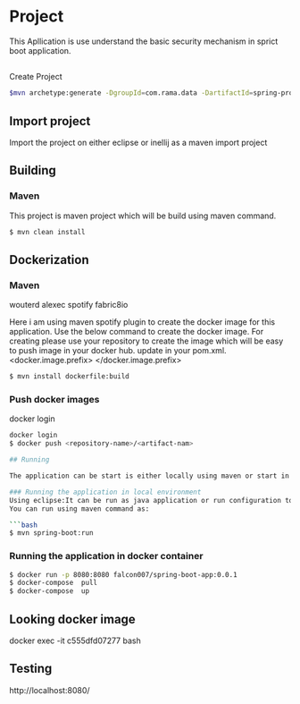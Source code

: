 # Project
This Apllication is use understand the basic security mechanism in sprict boot application.

##
Create Project

```bash
$mvn archetype:generate -DgroupId=com.rama.data -DartifactId=spring-project -DarchetypeArtifactId=maven-archetype-quickstart -DinteractiveMode=false
```
## Import project
Import the project on either eclipse or inellij as a maven import project

## Building

### Maven
This project is maven project which will be build using maven command.

```bash
$ mvn clean install
```

## Dockerization

### Maven
wouterd
alexec
spotify
fabric8io

Here i am using maven spotify plugin to create the docker image for this application.
Use the below command to create the docker image.
For creating please use your repository to create the image which will be easy to push image in your docker hub.
update in your pom.xml.
<docker.image.prefix> <your repo name> </docker.image.prefix>

```bash
$ mvn install dockerfile:build
```

### Push docker images

docker login 
```bash
docker login
$ docker push <repository-name>/<artifact-nam>

## Running

The application can be start is either locally using maven or start in docker container.

### Running the application in local environment
Using eclipse:It can be run as java application or run configuration to provide the program arguments.
You can run using maven command as:

```bash
$ mvn spring-boot:run
```

### Running the application in docker container

```bash
$ docker run -p 8080:8080 falcon007/spring-boot-app:0.0.1 
$ docker-compose  pull
$ docker-compose  up
```

## Looking docker image

docker exec -it c555dfd07277 bash

## Testing

http://localhost:8080/



